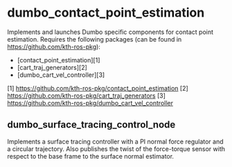 dumbo_contact_point_estimation
==============================

Implements and launches Dumbo specific components for contact point estimation.
Requires the following packages (can be found in https://github.com/kth-ros-pkg):

* [contact_point_estimation][1]
* [cart_traj_generators][2]
* [dumbo_cart_vel_controller][3]

[1] https://github.com/kth-ros-pkg/contact_point_estimation
[2] https://github.com/kth-ros-pkg/cart_traj_generators
[3] https://github.com/kth-ros-pkg/dumbo_cart_vel_controller

dumbo_surface_tracing_control_node
---------------------------------------------

Implements a surface tracing controller with a PI normal force regulator and a circular trajectory. 
Also publishes the twist of the force-torque sensor with respect to the base frame to the surface normal
estimator.
